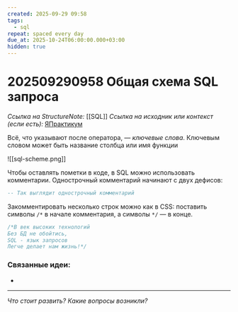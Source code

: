 ```yaml
---
created: 2025-09-29 09:58
tags:
  - sql
repeat: spaced every day
due_at: 2025-10-24T06:00:00.000+03:00
hidden: true
---
```

# 202509290958 Общая схема SQL запроса

*Ссылка на StructureNote:* [[SQL]]
*Ссылка на исходник или контекст (если есть):* [ЯПрактикум](https://practicum.yandex.ru/learn/backend-nodejs/courses/a4214ab0-2146-4152-b90e-651bf4c7ca5e/sprints/564244/topics/1b53ba64-4733-4307-b1cd-4bdadedf0af9/lessons/53d48a4b-d372-4cbc-b362-64bc472a1f6b/)

Всё, что указывают после оператора, — _ключевые слова_. Ключевым словом может быть название столбца или имя функции

![[sql-scheme.png]]

Чтобы оставлять пометки в коде, в SQL можно использовать комментарии. Однострочный комментарий начинают с двух дефисов:

```sql
-- Так выглядит однострочный комментарий
```

Закомментировать несколько строк можно как в CSS: поставить символы `/*` в начале комментария, а символы `*/` — в конце. 

```sql
/*В век высоких технологий
Без БД не обойтись,
SQL - язык запросов
Легче делает нам жизнь!*/
```

### Связанные идеи:

* 
---

*Что стоит развить? Какие вопросы возникли?*
